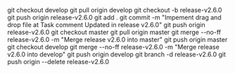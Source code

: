git checkout develop
git pull origin develop
git checkout -b release-v2.6.0
git push origin release-v2.6.0
git add .
git commit -m "Impement drag and drop file at Task comment Updated in release v2.6.0"
git push origin release-v2.6.0
git checkout master
git pull origin master
git merge --no-ff release-v2.6.0 -m "Merge release v2.6.0 into master"
git push origin master
git checkout develop
git merge --no-ff release-v2.6.0 -m "Merge release v2.6.0 into develop"
git push origin develop
git branch -d release-v2.6.0
git push origin --delete release-v2.6.0
